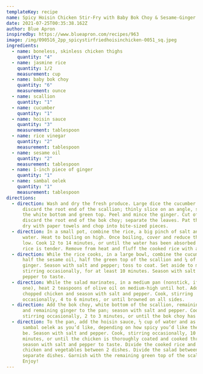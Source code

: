 ```yaml
---
templateKey: recipe
name: Spicy Hoisin Chicken Stir-Fry with Baby Bok Choy & Sesame-Ginger Cucumber Salad
date: 2021-07-25T00:35:38.162Z
author: Blue Apron
inspiredby: https://www.blueapron.com/recipes/963
image: /img/090516_2pp_spicystirfriedhoisinchicken-0051_sq.jpeg
ingredients:
  - name: boneless, skinless chicken thighs
    quantity: "4"
  - name: jasmine rice
    quantity: 1/2
    measurement: cup
  - name: baby bok choy
    quantity: "6"
    measurement: ounce
  - name: scallion
    quantity: "1"
  - name: cucumber
    quantity: "1"
  - name: hoisin sauce
    quantity: "3"
    measurement: tablespoon
  - name: rice vinegar
    quantity: "2"
    measurement: tablespoon
  - name: sesame oil
    quantity: "2"
    measurement: tablespoon
  - name: 1-inch piece of ginger
    quantity: "1"
  - name: sambal oelek
    quantity: "1"
    measurement: tablespoon
directions:
  - direction: Wash and dry the fresh produce. Large dice the cucumber. Cut off and
      discard the root end of the scallion; thinly slice on an angle, separating
      the white bottom and green top. Peel and mince the ginger. Cut off and
      discard the root end of the bok choy; separate the leaves. Pat the chicken
      dry with paper towels and chop into bite-sized pieces.
  - direction: In a small pot, combine the rice, a big pinch of salt and 1 cup of
      water. Heat to boiling on high. Once boiling, cover and reduce the heat to
      low. Cook 12 to 14 minutes, or until the water has been absorbed and the
      rice is tender. Remove from heat and fluff the cooked rice with a fork.
  - direction: While the rice cooks, in a large bowl, combine the cucumber, vinegar,
      half the sesame oil, half the green top of the scallion and ¼ of the
      ginger. Season with salt and pepper; toss to coat. Set aside to marinate,
      stirring occasionally, for at least 10 minutes. Season with salt and
      pepper to taste.
  - direction: While the salad marinates, in a medium pan (nonstick, if you have
      one), heat 2 teaspoons of olive oil on medium-high until hot. Add the
      chopped chicken and season with salt and pepper. Cook, stirring
      occasionally, 4 to 6 minutes, or until browned on all sides.
  - direction: Add the bok choy, white bottom of the scallion, remaining sesame oil
      and remaining ginger to the pan; season with salt and pepper. Cook,
      stirring occasionally, 2 to 3 minutes, or until the bok choy has wilted.
  - direction: To the pan, add the hoisin sauce, ½ cup of water and as much of the
      sambal oelek as you’d like, depending on how spicy you’d like the dish to
      be. Season with salt and pepper. Cook, stirring occasionally, 10 to 12
      minutes, or until the chicken is thoroughly coated and cooked through;
      season with salt and pepper to taste. Divide the cooked rice and finished
      chicken and vegetables between 2 dishes. Divide the salad between 2
      separate dishes. Garnish with the remaining green top of the scallion.
      Enjoy!
---
```

